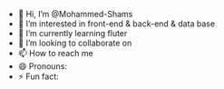 - 👋 Hi, I’m @Mohammed-Shams
- 👀 I’m interested in front-end & back-end & data base
- 🌱 I’m currently learning fluter
- 💞️ I’m looking to collaborate on 
- 📫 How to reach me 
- 😄 Pronouns: 
- ⚡ Fun fact: 

<!---
Mohammed-Shams/Mohammed-Shams is a ✨ special ✨ repository because its `README.md` (this file) appears on your GitHub profile.
You can click the Preview link to take a look at your changes.
--->
